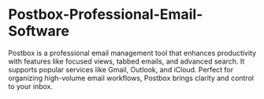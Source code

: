 # Postbox-Professional-Email-Software
Postbox is a professional email management tool that enhances productivity with features like focused views, tabbed emails, and advanced search. It supports popular services like Gmail, Outlook, and iCloud. Perfect for organizing high-volume email workflows, Postbox brings clarity and control to your inbox.
